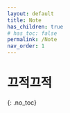```yaml
---
layout: default
title: Note
has_children: true
# has_toc: false
permalink: /Note
nav_order: 1
---
```


# 끄적끄적

{: .no_toc}